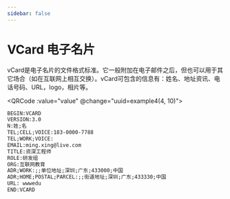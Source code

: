 ```yaml
---
sidebar: false
---
```

# VCard 电子名片

vCard是电子名片的文件格式标准。它一般附加在电子邮件之后，但也可以用于其它场合（如在互联网上相互交换）。vCard可包含的信息有：姓名、地址资讯、电话号码、URL，logo，相片等。

<script setup>
import { ref, computed } from 'vue';
import { example4 } from '@/utils/uuid.ts';

const uuid = ref(example4(4, 10));
const value = computed(() => `BEGIN:VCARD 
VERSION:3.0 
N:姓;名 
TEL;CELL;VOICE:183-0000-${uuid.value} 
TEL;WORK;VOICE: 
EMAIL:ming.xing@live.com 
TITLE:资深工程师 
ROLE:研发组 
ORG:互联网教育 
ADR;WORK:;;单位地址;深圳;广东;433000;中国 
ADR;HOME;POSTAL;PARCEL:;;街道地址;深圳;广东;433330;中国 
URL: xxxxxxxxx.com
END:VCARD`);

</script>

<QRCode :value="value" @change="uuid=example4(4, 10)"></QRCode>

```html
BEGIN:VCARD 
VERSION:3.0 
N:姓;名 
TEL;CELL;VOICE:183-0000-7788 
TEL;WORK;VOICE: 
EMAIL:ming.xing@live.com 
TITLE:资深工程师 
ROLE:研发组 
ORG:互联网教育 
ADR;WORK:;;单位地址;深圳;广东;433000;中国 
ADR;HOME;POSTAL;PARCEL:;;街道地址;深圳;广东;433330;中国 
URL: wwwedu
END:VCARD
```